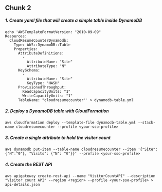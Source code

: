 ## Chunk 2

##### 1. Create yaml file that will create a simple table inside DynamoDB 
```
echo 'AWSTemplateFormatVersion: "2010-09-09"
Resources: 
  CloudResumeCounterDynamodb: 
    Type: AWS::DynamoDB::Table
    Properties: 
      AttributeDefinitions: 
        - 
          AttributeName: "Site"
          AttributeType: "N"
      KeySchema: 
        - 
          AttributeName: "Site"
          KeyType: "HASH"
      ProvisionedThroughput: 
        ReadCapacityUnits: "1"
        WriteCapacityUnits: "1"
      TableName: "cloudresumecounter"' > dynamodb-table.yml
```
##### 2. Deploy a DynamoDB table with CloudFormation
`aws cloudformation deploy --template-file dynamodb-table.yml --stack-name cloudresumecounter --profile <your-sso-profile>` 

##### 3. Create a single attribute to hold the visitor count
`aws dynamodb put-item --table-name cloudresumecounter --item '{"Site":{"N":"0"}, "Visits": {"N": "0"}}' --profile <your-sso-profile>`

##### 4. Create the REST API 
`aws apigateway create-rest-api --name "VisitorCountAPI" --description "Visitor count API" --region <region> --profile <your-sso-profile> > api-details.json`